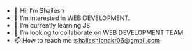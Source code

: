 - 👋 Hi, I’m Shailesh 
- 👀 I’m interested in WEB DEVELOPMENT.
- 🌱 I’m currently learning JS
- 💞️ I’m looking to collaborate on WEB DEVELOPMENT TEAM.
- 📫 How to reach me :shaileshlonakr06@gmail.com

<!---
codershailesh06/codershailesh06 is a ✨ special ✨ repository because its `README.md` (this file) appears on your GitHub profile.
You can click the Preview link to take a look at your changes.
--->
